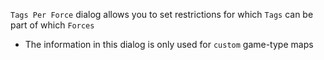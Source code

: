`Tags Per Force` dialog allows you to set restrictions for which `Tags` can be part of which `Forces`

- The information in this dialog is only used for `custom` game-type maps
